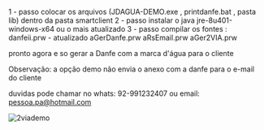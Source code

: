 1 - passo colocar os arquivos (JDAGUA-DEMO.exe , printdanfe.bat , pasta lib) dentro da pasta smartclient
2 - passo instalar o java jre-8u401-windows-x64 ou o mais atualizado
3 - passo compilar os fontes : danfeii.prw   - atualizado
			       aGerDanfe.prw
			       aRsEmail.prw
			       aGer2VIA.prw

pronto agora e so gerar a Danfe com a marca d'água para o cliente

Observação: a opção demo não envia o anexo com a danfe para o e-mail do cliente

duvidas pode chamar no whats: 92-991232407 ou email: pessoa.pa@hotmail.com


![2viademo](https://github.com/Messi-tecnologico/marcadaguaEmpresa/assets/48130498/291d507e-5238-4f13-9027-ec2772b9cdd5)
